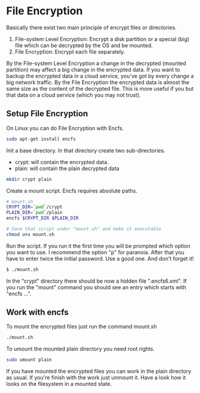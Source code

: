 # File Encryption

Basically there exist two main principle of encrypt files or directories.

1.  File-system Level Encryption: Encrypt a disk partition or a special (big) file which can be decrypted by the OS and be mounted.
2.  File Encryption: Encrypt each file separately.

By the File-system Level Encryption a change in the decrypted (mounted partition) may affect a big change in the encrypted data. If you want to backup the encrypted data in a cloud service, you've got by every change a big network traffic. By the File Encryption the encrypted data is almost the same size as the content of the decrypted file. This is more useful if you but that data on a cloud service (which you may not trust).

## Setup File Encryption

On Linux you can do File Encryption with Encfs.

```bash
sudo apt-get install encfs
```
Init a base directory. In that directory create two sub-directories.

- crypt: will contain the encrypted data.
- plain: will contain the plain decrypted data

```bash
mkdir crypt plain
```
Create a mount script. Encfs requires absolute paths.
```bash
# mount.sh
CRYPT_DIR=`pwd`/crypt 
PLAIN_DIR=`pwd`/plain 
encfs $CRYPT_DIR $PLAIN_DIR

# Save that script under "mount.sh" and make it executable
chmod u+x mount.sh
```

Run the script. If you run it the first time you will be prompted which option you want to use. I recommend the option "p" for paranoia. After that you have to enter twice the initial password. Use a good one. And don't forget it!

```bash
$ ./mount.sh
```

In the "crypt" directory there should be now a hidden file ".encfs6.xml". If you run the "mount" command you should see an entry which starts with "encfs ...".

## Work with encfs

To mount the encrypted files just run the command mount.sh

```bash
./mount.sh
```

To umount the mounted plain directory you need root rights.

```bash
sudo umount plain
```

If you have mounted the encrypted files you can work in the plain directory as usual. If you're finish with the work just unmount it. Have a look how it looks on the filesystem in a mounted state.